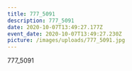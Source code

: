 ```yaml
---
title: 777_5091
description: 777_5091
date: 2020-10-07T13:49:27.177Z
event_date: 2020-10-07T13:49:27.230Z
picture: /images/uploads/777_5091.jpg
---
```

777_5091